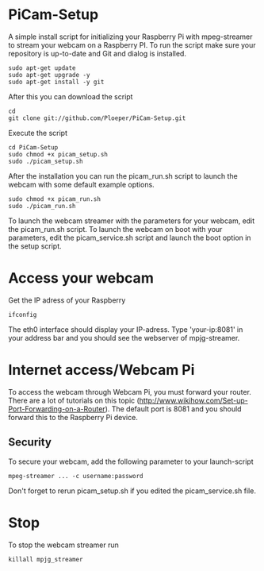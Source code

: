 PiCam-Setup
===========

A simple install script for initializing your Raspberry Pi with mpeg-streamer to stream your webcam on a Raspberry PI.
To run the script make sure your repository is up-to-date and Git and dialog is installed. 

```
sudo apt-get update
sudo apt-get upgrade -y
sudo apt-get install -y git
```

After this you can download the script

```
cd
git clone git://github.com/Ploeper/PiCam-Setup.git
```

Execute the script

```
cd PiCam-Setup
sudo chmod +x picam_setup.sh
sudo ./picam_setup.sh
```

After the installation you can run the picam_run.sh script to launch the webcam with some default example options.

```
sudo chmod +x picam_run.sh
sudo ./picam_run.sh
```

To launch the webcam streamer with the parameters for your webcam, edit the picam_run.sh script. To launch the webcam on boot with
your parameters, edit the picam_service.sh script and launch the boot option in the setup script.

# Access your webcam
Get the IP adress of your Raspberry

```
ifconfig
```

The eth0 interface should display your IP-adress. Type 'your-ip:8081' in your address bar and you should see the webserver of mpjg-streamer.

# Internet access/Webcam Pi
To access the webcam through Webcam Pi, you must forward your router. There are a lot of tutorials on this topic (http://www.wikihow.com/Set-up-Port-Forwarding-on-a-Router).
The default port is 8081 and you should forward this to the Raspberry Pi device.

## Security
To secure your webcam, add the following parameter to your launch-script

```
mpeg-streamer ... -c username:password
```

Don't forget to rerun picam_setup.sh if you edited the picam_service.sh file.

# Stop

To stop the webcam streamer run

```
killall mpjg_streamer
```

